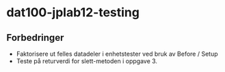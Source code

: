 # dat100-jplab12-testing

## Forbedringer

- Faktorisere ut felles datadeler i enhetstester ved bruk av Before / Setup
- Teste på returverdi for slett-metoden i oppgave 3.
